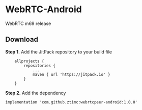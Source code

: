 # WebRTC-Android
WebRTC m69 release 

## Download

**Step 1.** Add the JitPack repository to your build file

```
	allprojects {
		repositories {
			...
			maven { url 'https://jitpack.io' }
		}
	}
```

**Step 2.** Add the dependency

```
implementation 'com.github.ztimc:webrtcpeer-android:1.0.0'
```